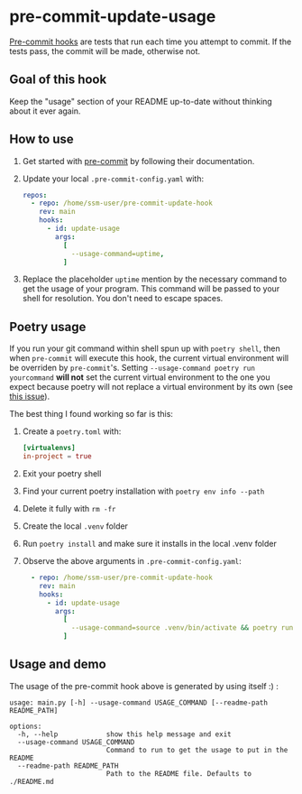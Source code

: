 # pre-commit-update-usage

[Pre-commit hooks](https://pre-commit.com) are tests that run each time you attempt to commit. If the tests pass, the commit will be made, otherwise not.

## Goal of this hook

Keep the "usage" section of your README up-to-date without thinking about it ever again.

## How to use

1. Get started with [pre-commit](https://pre-commit.com) by following their documentation.

2. Update your local `.pre-commit-config.yaml` with:

    ```yaml
    repos:
      - repo: /home/ssm-user/pre-commit-update-hook
        rev: main
        hooks:
          - id: update-usage
            args:
              [
                --usage-command=uptime,
              ]
    ```

3. Replace the placeholder `uptime` mention by the necessary command to get the usage of your program. This command will be passed to your shell for resolution. You don't need to escape spaces.

## Poetry usage

If you run your git command within shell spun up with `poetry shell`, then when `pre-commit` will execute this hook, the current virtual environment will be overriden by `pre-commit`'s. Setting `--usage-command poetry run yourcommand` **will not** set the current virtual environment to the one you expect because poetry will not replace a virtual environment by its own (see [this issue](https://github.com/python-poetry/poetry/issues/5323)).

The best thing I found working so far is this:

1. Create a `poetry.toml` with:

    ```toml
    [virtualenvs]
    in-project = true
    ```

2. Exit your poetry shell
3. Find your current poetry installation with `poetry env info --path`
4. Delete it fully with `rm -fr`
5. Create the local `.venv` folder
6. Run `poetry install` and make sure it installs in the local .venv folder
7. Observe the above arguments in `.pre-commit-config.yaml`:

    ```yaml
      - repo: /home/ssm-user/pre-commit-update-hook
        rev: main
        hooks:
          - id: update-usage
            args:
              [
                --usage-command=source .venv/bin/activate && poetry run python src/main.py --help,
              ]
    ```

## Usage and demo

The usage of the pre-commit hook above is generated by using itself :) :

<!-- usage snippet start -->
```shell
usage: main.py [-h] --usage-command USAGE_COMMAND [--readme-path README_PATH]

options:
  -h, --help            show this help message and exit
  --usage-command USAGE_COMMAND
                        Command to run to get the usage to put in the README
  --readme-path README_PATH
                        Path to the README file. Defaults to ./README.md

```
<!-- usage snippet end -->